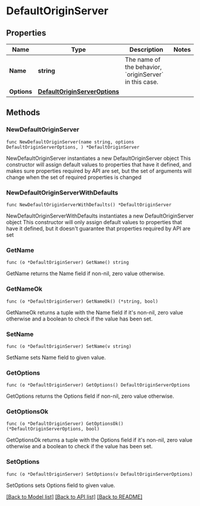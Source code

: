 # DefaultOriginServer

## Properties

Name | Type | Description | Notes
------------ | ------------- | ------------- | -------------
**Name** | **string** | The name of the behavior, &#x60;originServer&#x60; in this case. | 
**Options** | [**DefaultOriginServerOptions**](DefaultOriginServerOptions.md) |  | 

## Methods

### NewDefaultOriginServer

`func NewDefaultOriginServer(name string, options DefaultOriginServerOptions, ) *DefaultOriginServer`

NewDefaultOriginServer instantiates a new DefaultOriginServer object
This constructor will assign default values to properties that have it defined,
and makes sure properties required by API are set, but the set of arguments
will change when the set of required properties is changed

### NewDefaultOriginServerWithDefaults

`func NewDefaultOriginServerWithDefaults() *DefaultOriginServer`

NewDefaultOriginServerWithDefaults instantiates a new DefaultOriginServer object
This constructor will only assign default values to properties that have it defined,
but it doesn't guarantee that properties required by API are set

### GetName

`func (o *DefaultOriginServer) GetName() string`

GetName returns the Name field if non-nil, zero value otherwise.

### GetNameOk

`func (o *DefaultOriginServer) GetNameOk() (*string, bool)`

GetNameOk returns a tuple with the Name field if it's non-nil, zero value otherwise
and a boolean to check if the value has been set.

### SetName

`func (o *DefaultOriginServer) SetName(v string)`

SetName sets Name field to given value.


### GetOptions

`func (o *DefaultOriginServer) GetOptions() DefaultOriginServerOptions`

GetOptions returns the Options field if non-nil, zero value otherwise.

### GetOptionsOk

`func (o *DefaultOriginServer) GetOptionsOk() (*DefaultOriginServerOptions, bool)`

GetOptionsOk returns a tuple with the Options field if it's non-nil, zero value otherwise
and a boolean to check if the value has been set.

### SetOptions

`func (o *DefaultOriginServer) SetOptions(v DefaultOriginServerOptions)`

SetOptions sets Options field to given value.



[[Back to Model list]](../README.md#documentation-for-models) [[Back to API list]](../README.md#documentation-for-api-endpoints) [[Back to README]](../README.md)


